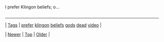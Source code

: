 <!--
title: I prefer Klingon beliefs; our gods are dead. Klingon warriors killed them over a millennia ago; they were more trouble than they were worth.
date: 2020-06-28T15:27:00.171Z
tags: prefer, klingon, beliefs, gods, dead, video
-->


I prefer Klingon beliefs; o...

<video controls="controls" autoplay="autoplay" src="https://youtu.be/m0yVUaL9CWs" type="video/mp4" width="0" height="0"></video>

<!--BOTTOM-POST-NAVIGATION-->
---

| [Tags](tags.md) | [prefer](tag-prefer.md) [klingon](tag-klingon.md) [beliefs](tag-beliefs.md) [gods](tag-gods.md) [dead](tag-dead.md) [video](tag-video.md) |

| [Newer](166945789614.md) | [Top](index.md) | [Older](167841555869.md) |
